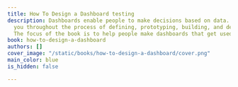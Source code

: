 ```yaml
---
title: How To Design a Dashboard testing
description: Dashboards enable people to make decisions based on data. This book walks
  you throughout the process of defining, prototyping, building, and deploying a dashboard.
  The focus of the book is to help people make dashboards that get used to make decisions.
book: how-to-design-a-dashboard
authors: []
cover_image: "/static/books/how-to-design-a-dashboard/cover.png"
main_color: blue
is_hidden: false

---
```

